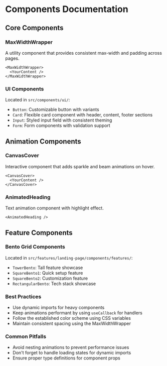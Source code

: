 # Components Documentation

## Core Components

### MaxWidthWrapper
A utility component that provides consistent max-width and padding across pages.
```tsx
<MaxWidthWrapper>
  <YourContent />
</MaxWidthWrapper>
```

### UI Components
Located in `src/components/ui/`:
- `Button`: Customizable button with variants
- `Card`: Flexible card component with header, content, footer sections
- `Input`: Styled input field with consistent theming
- `Form`: Form components with validation support

## Animation Components

### CanvasCover
Interactive component that adds sparkle and beam animations on hover.
```tsx
<CanvasCover>
  <YourContent />
</CanvasCover>
```

### AnimatedHeading
Text animation component with highlight effect.
```tsx
<AnimatedHeading />
```

## Feature Components

### Bento Grid Components
Located in `src/features/landing-page/components/features/`:
- `TowerBento`: Tall feature showcase
- `SquareBento1`: Quick setup feature
- `SquareBento2`: Customization feature
- `RectangularBento`: Tech stack showcase

### Best Practices
- Use dynamic imports for heavy components
- Keep animations performant by using `useCallback` for handlers
- Follow the established color scheme using CSS variables
- Maintain consistent spacing using the MaxWidthWrapper

### Common Pitfalls
- Avoid nesting animations to prevent performance issues
- Don't forget to handle loading states for dynamic imports
- Ensure proper type definitions for component props
